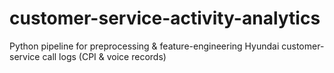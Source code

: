 # customer-service-activity-analytics
Python pipeline for preprocessing &amp; feature-engineering Hyundai customer-service call logs (CPI &amp; voice records)
